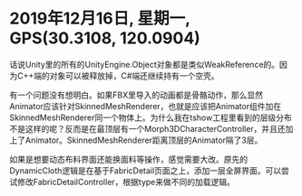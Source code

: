 # 2019年12月16日, 星期一, GPS(30.3108, 120.0904)

话说Unity里的所有的UnityEngine.Object对象都是类似WeakReference的。因为C++端的对象可以被释放掉，C#端还继续持有一个空壳。

有一个问题没有想明白。如果FBX里导入的动画都是骨骼动作，那么显然Animator应该针对SkinnedMeshRenderer，也就是应该把Animator组件加在SkinnedMeshRenderer同一个物体上。为什么我在tshow工程里看到的层级分布不是这样的呢？反而是在最顶层有一个Morph3DCharacterController，并且还加上了Animator。SkinnedMeshRenderer距离顶层的Animator隔了3层。

如果是想要动态布料界面还能换面料等操作，感觉需要大改。原先的DynamicCloth逻辑是在基于FabricDetail页面之上，添加一层全屏界面。可以尝试修改FabricDetailController，根据type来做不同的加载逻辑。
